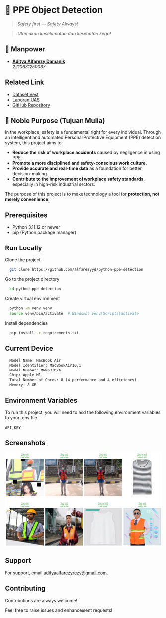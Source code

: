 # 🦺 **PPE Object Detection**

> _Safety first — Safety Always!_

> _Utamakan keselamatan dan kesehatan kerja!_

## 👋 Manpower

- [**Aditya Alfarezy Damanik**](https://www.github.com/)  
  _2210631250037_

## Related Link

- [Dataset Vest](https://universe.roboflow.com/mainel/vest-cye3g)
- [Laporan UAS](https://docs.google.com/document/d/1Af-wU06vOFDZHdqPS0KJ_9QTKGA6iUvTd2lBjKeU0wA/edit?usp=sharing)
- [GitHub Repository](https://github.com/alfarezyyd/python-ppe-detection)

## 🌟 Noble Purpose (Tujuan Mulia)

In the workplace, safety is a fundamental right for every individual. Through an intelligent and automated Personal Protective Equipment (PPE) detection system, this project aims to:

- **Reduce the risk of workplace accidents** caused by negligence in using PPE.
- **Promote a more disciplined and safety-conscious work culture.**
- **Provide accurate and real-time data** as a foundation for better decision-making.
- **Contribute to the improvement of workplace safety standards**, especially in high-risk industrial sectors.

The purpose of this project is to make technology a tool for **protection, not merely convenience**.

## Prerequisites

- Python 3.11.12 or newer
- pip (Python package manager)

## Run Locally

Clone the project

```bash
  git clone https://github.com/alfarezyyd/python-ppe-detection
```

Go to the project directory

```bash
  cd python-ppe-detection
```

Create virtual environment

```bash
  python -m venv venv
  source venv/bin/activate  # Windows: venv\Scripts\activate
```

Install dependencies

```bash
  pip install -r requirements.txt
```

## Current Device

      Model Name: MacBook Air
      Model Identifier: MacBookAir10,1
      Model Number: MGN63ID/A
      Chip: Apple M1
      Total Number of Cores: 8 (4 performance and 4 efficiency)
      Memory: 8 GB

## Environment Variables

To run this project, you will need to add the following environment variables to your .env file

`API_KEY`

## Screenshots

![App Screenshot](https://github.com/alfarezyyd/python-ppe-detection/blob/main/media/output.png)

## Support

For support, email adityaalfarezyrezy@gmail.com.

## Contributing

Contributions are always welcome!

Feel free to raise issues and enhancement requests!
